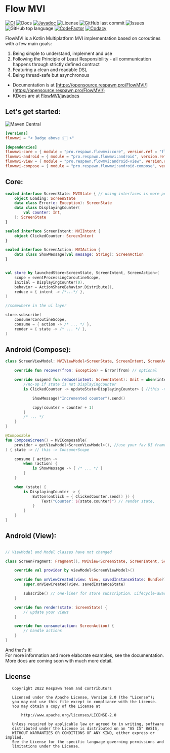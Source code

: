 # Flow MVI
[![CI](https://github.com/respawn-app/FlowMVI/actions/workflows/ci.yml/badge.svg)](https://github.com/respawn-app/FlowMVI/actions/workflows/ci.yml)
![Docs](https://img.shields.io/website?down_color=red&down_message=Offline&label=Docs&up_color=green&up_message=Online&url=https%3A%2F%2Fopensource.respawn.pro%2FFlowMVI%2F%23%2F)
[![Javadoc](https://javadoc.io/badge2/pro.respawn.flowmvi/core/javadoc.svg)](https://javadoc.io/doc/pro.respawn.flowmvi/core)
![License](https://img.shields.io/github/license/respawn-app/flowMVI)
![GitHub last commit](https://img.shields.io/github/last-commit/respawn-app/FlowMVI)
![Issues](https://img.shields.io/github/issues/respawn-app/FlowMVI)
![GitHub top language](https://img.shields.io/github/languages/top/respawn-app/flowMVI)
[![CodeFactor](https://www.codefactor.io/repository/github/respawn-app/flowMVI/badge)](https://www.codefactor.io/repository/github/respawn-app/flowMVI)
[![Codacy](https://app.codacy.com/project/badge/Grade/33309557cdd04b649e940843aa5f1e38)](https://www.codacy.com/gh/respawn-app/FlowMVI/dashboard)

FlowMVI is a Kotlin Multiplatform MVI implementation based on coroutines with a few main goals:

1. Being simple to understand, implement and use
2. Following the Principle of Least Responsibility - all communication happens through strictly defined contract
3. Featuring a clean and readable DSL
4. Being thread-safe but asynchronous

* Documentation is at [https://opensource.respawn.pro/FlowMVI/](https://opensource.respawn.pro/FlowMVI/)  
* KDocs are at [FlowMVI/javadocs](https://opensource.respawn.pro/FlowMVI/javadocs/)

## Let's get started:

![Maven Central](https://img.shields.io/maven-central/v/pro.respawn.flowmvi/core?label=Maven%20Central)

```toml
[versions]
flowmvi = "< Badge above 👆🏻 >"

[dependencies]
flowmvi-core = { module = "pro.respawn.flowmvi:core", version.ref = "flowmvi" } # multiplatform
flowmvi-android = { module = "pro.respawn.flowmvi:android", version.ref = "flowmvi" } # common android
flowmvi-view = { module = "pro.respawn.flowmvi:android-view", version.ref = "flowmvi" } # view-based android
flowmvi-compose = { module = "pro.respawn.flowmvi:android-compose", version.ref = "flowmvi" }  # compose
```

## Core:

```kotlin
sealed interface ScreenState: MVIState { // using interfaces is more performant and adheres to MVI principles
    object Loading: ScreenState
    data class Error(e: Exception): ScreenState
    data class DisplayingCounter(
        val counter: Int,
    ): ScreenState
}

sealed interface ScreenIntent: MVIIntent {
    object ClickedCounter: ScreenIntent
}

sealed interface ScreenAction: MVIAction {
    data class ShowMessage(val message: String): ScreenAction
}


val store by launchedStore<ScreenState, ScreenIntent, ScreenAction>(
    scope = eventProcessingCoroutineScope,
    initial = DisplayingCounter(0),
    behavior = ActionShareBehavior.Distribute(),
    reduce = { intent -> /*...*/ },
)

//somewhere in the ui layer

store.subscribe(
    consumerCoroutineScope,
    consume = { action -> /* ... */ },
    render = { state -> /* ... */ },
)
```

## Android (Compose):

```kotlin
class ScreenViewModel: MVIViewModel<ScreenState, ScreenIntent, ScreenAction>(initialState = Loading) {

    override fun recover(from: Exception) = Error(from) // optional

    override suspend fun reduce(intent: ScreenIntent): Unit = when(intent) {
        //no-op if state is not DisplayingCounter
        is ClickedCounter -> updateState<DisplayingCounter> { //this -> DisplayingCounter

            ShowMessage("Incremented counter").send()

            copy(counter = counter + 1)
        }
        /* ... */
    }
}

@Composable
fun ComposeScreen() = MVIComposable(
    provider = getViewModel<ScreenViewModel>(), //use your fav DI framework
) { state -> // this -> ConsumerScope

    consume { action ->
        when (action) {
            is ShowMessage -> { /* ... */ }
        }
    }

    when (state) {
        is DisplayingCounter -> {
            Button(onClick = { ClickedCounter.send() }) {
                Text("Counter: ${state.counter}") // render state,
            }
        }
    }
}
```
## Android (View):

```kotlin

// ViewModel and Model classes have not changed

class ScreenFragment: Fragment(), MVIView<ScreenState, ScreenIntent, ScreenAction> {

    override val provider by viewModel<ScreenViewModel>()

    override fun onViewCreated(view: View, savedInstanceState: Bundle?) {
        super.onViewCreated(view, savedInstanceState)

        subscribe() // one-liner for store subscription. Lifecycle-aware and efficient.
    }

    override fun render(state: ScreenState) {
        // update your views
    }

    override fun consume(action: ScreenAction) {
        // handle actions
    }
}
```

And that's it!   
For more information and more elaborate examples, see the documentation.  
More docs are coming soon with much more detail.

## License

```
   Copyright 2022 Respawn Team and contributors

   Licensed under the Apache License, Version 2.0 (the "License");
   you may not use this file except in compliance with the License.
   You may obtain a copy of the License at

       http://www.apache.org/licenses/LICENSE-2.0

   Unless required by applicable law or agreed to in writing, software
   distributed under the License is distributed on an "AS IS" BASIS,
   WITHOUT WARRANTIES OR CONDITIONS OF ANY KIND, either express or implied.
   See the License for the specific language governing permissions and
   limitations under the License.

```

